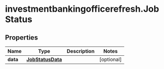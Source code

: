 # investmentbankingofficerefresh.JobStatus

## Properties

Name | Type | Description | Notes
------------ | ------------- | ------------- | -------------
**data** | [**JobStatusData**](JobStatusData.md) |  | [optional] 



